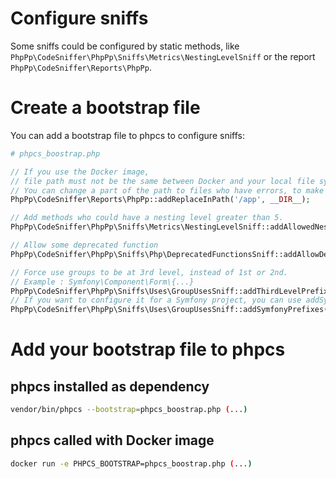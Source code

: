 # Configure sniffs

Some sniffs could be configured by static methods,
like `PhpPp\CodeSniffer\PhpPp\Sniffs\Metrics\NestingLevelSniff`
or the report `PhpPp\CodeSniffer\Reports\PhpPp`.

# Create a bootstrap file

You can add a bootstrap file to phpcs to configure sniffs:

```php
# phpcs_boostrap.php

// If you use the Docker image,
// file path must not be the same between Docker and your local file system.
// You can change a part of the path to files who have errors, to make file:// works in bash.
PhpPp\CodeSniffer\Reports\PhpPp::addReplaceInPath('/app', __DIR__);

// Add methods who could have a nesting level greater than 5.
PhpPp\CodeSniffer\PhpPp\Sniffs\Metrics\NestingLevelSniff::addAllowedNestingLevelMethods('foo.php', 'barMethod');

// Allow some deprecated function
PhpPp\CodeSniffer\PhpPp\Sniffs\Php\DeprecatedFunctionsSniff::addAllowDeprecatedFunction('deprecated_function');

// Force use groups to be at 3rd level, instead of 1st or 2nd.
// Example : Symfony\Component\Form\{...}
PhpPp\CodeSniffer\PhpPp\Sniffs\Uses\GroupUsesSniff::addThirdLevelPrefix('Symfony\Component');
// If you want to configure it for a Symfony project, you can use addSymfonyPrefixes()
PhpPp\CodeSniffer\PhpPp\Sniffs\Uses\GroupUsesSniff::addSymfonyPrefixes();
```

# Add your bootstrap file to phpcs

## phpcs installed as dependency

```bash
vendor/bin/phpcs --bootstrap=phpcs_boostrap.php (...)
```

## phpcs called with Docker image

```bash
docker run -e PHPCS_BOOTSTRAP=phpcs_boostrap.php (...)
```
